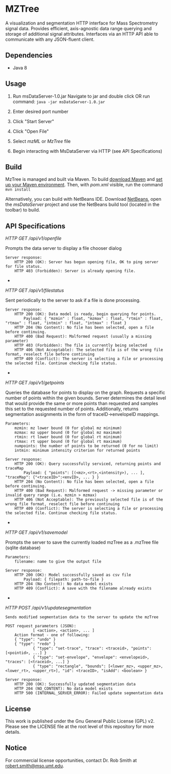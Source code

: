 # MZTree
A visualization and segmentation HTTP interface for Mass Spectrometry signal data. Provides efficient, axis-agnostic data range querying and storage of additional signal attributes. Interfaces via an HTTP API able to communicate with any JSON-fluent client.

## Dependencies
* Java 8

## Usage
1. Run msDataServer-1.0.jar
	 Navigate to jar and double click OR run command: `java -jar msDataServer-1.0.jar`
    
2. Enter desired port number
3. Click "Start Server"
4. Click "Open File"
5. Select *mzML* or *MzTree* file
6. Begin interacting with MsDataServer via HTTP (see API Specifications)

## Build
MzTree is managed and built via Maven. To build [download Maven](https://maven.apache.org/download.cgi) and [set up your Maven environment](https://www.tutorialspoint.com/maven/maven_environment_setup.htm). Then, with *pom.xml* visible, run the command `mvn install`

Alternatively, you can build with NetBeans IDE. Download [NetBeans](https://netbeans.org/downloads/), open the *msDataServer* project and use the NetBeans build tool (located in the toolbar) to build.

## API Specifications

*HTTP GET /api/v1/openfile*
		
Prompts the data server to display a file chooser dialog
	
	Server response:
		HTTP 200 (OK): Server has begun opening file, OK to ping server for file status.
		HTTP 403 (Forbidden): Server is already opening file.

-

*HTTP GET /api/v1/filestatus*
		
Sent periodically to the server to ask if a file is done processing.

	Server response:
		HTTP 200 (OK): Data model is ready, begin querying for points.
			Payload: { "mzmin" : float, "mzmax" : float, "rtmin" : float, "rtmax" : float, "intmin" : float, "intmax" : float }
		HTTP 204 (No Content): No file has been selected, open a file before continuing.
		HTTP 400 (Bad Request): Malformed request (usually a missing parameter)
		HTTP 403 (Forbidden): The file is currently being selected
		HTTP 406 (Not Acceptable): The selected file is of the wrong file format, reselect file before continuing 
		HTTP 409 (Conflict): The server is selecting a file or processing the selected file. Continue checking file status.
 		

-

*HTTP GET /api/v1/getpoints*
		
Queries the database for points to display on the graph. Requests a specific 
		number of points within the given bounds. Server determines the detail level
		that would provide the same or more points than requested and samples this set
		to the requested number of points. Additionally, returns segmentation assignments in the form of traceID->envelopeID mappings.

	Parameters:
		mzmin: mz lower bound (0 for global mz minimum)
		mzmax: mz upper bound (0 for global mz maximum)
		rtmin: rt lower bound (0 for global rt minimum)
		rtmax: rt upper bound (0 for global rt maximum)
		numpoints: the number of points to be returned (0 for no limit)
		intmin: minimum intensity criterion for returned points 

	Server response:
		HTTP 200 (OK): Query successfully serviced, returning points and traceMap
			Payload: { "points": [(<mz>,<rt>,<intensity>), ... ], "traceMap": {"<traceID>":<envID>, ... } }
		HTTP 204 (No Content): No file has been selected, open a file before continuing.
		HTTP 400 (Bad Request): Malformed request -> missing parameter or invalid query range (i.e. mzmin > mzmax)
		HTTP 406 (Not Acceptable): The previously selected file is of the wrong file format, reselect file before continuing
		HTTP 409 (Conflict): The server is selecting a file or processing the selected file. Continue checking file status.

-

*HTTP GET /api/v1/savemodel*
		
Prompts the server to save the currently loaded mzTree as a .mzTree file (sqlite database)

	Parameters:
		filename: name to give the output file

	Server response:
		HTTP 200 (OK): Model successfully saved as csv file
			Payload: { filepath: path-to-file }
		HTTP 204 (No Content): No data model exists
		HTTP 409 (Conflict): A save with the filename already exists

-

*HTTP POST /api/v1/updatesegmentation*
		
	Sends modified segmentation data to the server to update the mzTree

	POST request parameters (JSON):
                [ <action>, <action>, ... ]
        Action format - one of following:
		{ "type": "undo" }
		{ "type": "redo" }
                { "type": "set-trace", "trace": <traceid>, "points": [<pointid>, ...] }
                { "type": "set-envelope", "envelope": <envelopeid>, "traces": [<traceid>, ...] }
                { "type": "rectangle", "bounds": [<lower_mz>, <upper_mz>, <lower_rt>, <upper_rt>], "id": <traceID>, "isAdd": <boolean> }

	Server response:
		HTTP 200 (OK): Successfully updated segmentation data
		HTTP 204 (NO_CONTENT): No data model exists
		HTTP 500 (INTERNAL_SERVER_ERROR): Failed update segmentation data


## License
This work is published under the Gnu General Public License (GPL) v2. Please see the LICENSE file at the root level of this repository for more details.

## Notice 
For commercial license opportunities, contact Dr. Rob Smith at robert.smith@mso.umt.edu.

